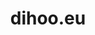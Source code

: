 ---
layout: post
title:  "dihoo.eu"
internal_url:  "/dutchgov/dihoo.eu.html"
categories: dutchgov
---